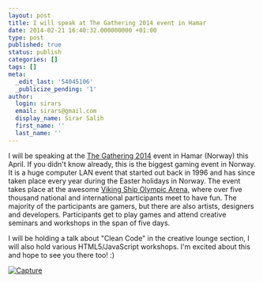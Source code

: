 ```yaml
---
layout: post
title: I will speak at The Gathering 2014 event in Hamar
date: 2014-02-21 16:40:32.000000000 +01:00
type: post
published: true
status: publish
categories: []
tags: []
meta:
  _edit_last: '54045106'
  _publicize_pending: '1'
author:
  login: sirars
  email: sirars@gmail.com
  display_name: Sirar Salih
  first_name: ''
  last_name: ''
---
```

<p>I will be speaking at the <a title="The Gathering 2014" href="http://html5devconf.com/">The Gathering 2014</a> event in Hamar (Norway) this April. If you didn't know already, this is the biggest gaming event in Norway. It is a huge computer LAN event that started out back in 1996 and has since taken place every year during the Easter holidays in Norway. The event takes place at the awesome <a href="http://en.wikipedia.org/wiki/Vikingskipet" title="The Viking Ship Olympic Arena">Viking Ship Olympic Arena</a>, where over five thousand national and international participants meet to have fun. The majority of the participants are gamers, but there are also artists, designers and developers. Participants get to play games and attend creative seminars and workshops in the span of five days.</p>
<p>I will be holding a talk about "Clean Code" in the creative lounge section, I will also hold various HTML5/JavaScript workshops. I'm excited about this and hope to see you there too! :)</p>
<p><a href="http://www.gathering.org/tg14/no/"><img src="http://sirars.files.wordpress.com/2014/02/capture1.png" alt="Capture" /></a></p>
